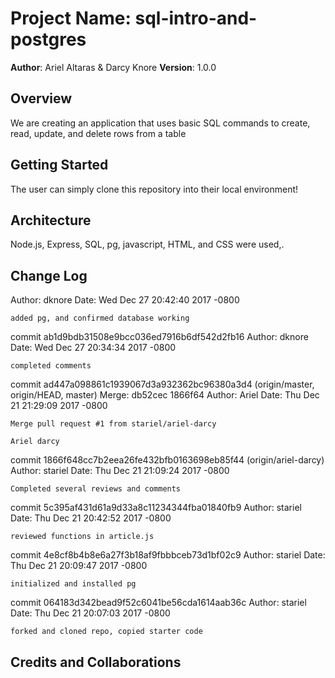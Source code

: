 # Project Name:  sql-intro-and-postgres

**Author**: Ariel Altaras & Darcy Knore
**Version**: 1.0.0

## Overview
<!-- Provide a high level overview of what this application is and why you are building it, beyond the fact that it's an assignment for a Code Fellows 301 class. (i.e. What's your problem domain?) -->
We are creating an application that uses basic SQL commands to create, read, update, and delete rows from a table

## Getting Started
<!-- What are the steps that a user must take in order to build this app on their own machine and get it running? -->
The user can simply clone this repository into their local environment!

## Architecture
<!-- Provide a detailed description of the application design. What technologies (languages, libraries, etc) you're using, and any other relevant design information. -->
Node.js, Express, SQL, pg, javascript, HTML, and CSS were used,.

## Change Log
<!-- Use this are to document the iterative changes made to your application as each feature is successfully implemented. Use time stamps. Here's an examples:
01-01-2001 4:59pm - Application now has a fully-functional express server, with GET and POST routes for the book resource. -->
Author: dknore 
Date:   Wed Dec 27 20:42:40 2017 -0800

    added pg, and confirmed database working

commit ab1d9bdb31508e9bcc036ed7916b6df542d2fb16
Author: dknore 
Date:   Wed Dec 27 20:34:34 2017 -0800

    completed comments

commit ad447a098861c1939067d3a932362bc96380a3d4 (origin/master, origin/HEAD, master)
Merge: db52cec 1866f64
Author: Ariel 
Date:   Thu Dec 21 21:29:09 2017 -0800

    Merge pull request #1 from stariel/ariel-darcy
    
    Ariel darcy

commit 1866f648cc7b2eea26fe432bfb0163698eb85f44 (origin/ariel-darcy)
Author: stariel 
Date:   Thu Dec 21 21:09:24 2017 -0800

    Completed several reviews and comments

commit 5c395af431d61a9d33a8c11234344fba01840fb9
Author: stariel 
Date:   Thu Dec 21 20:42:52 2017 -0800

    reviewed functions in article.js

commit 4e8cf8b4b8e6a27f3b18af9fbbbceb73d1bf02c9
Author: stariel 
Date:   Thu Dec 21 20:09:47 2017 -0800

    initialized and installed pg

commit 064183d342bead9f52c6041be56cda1614aab36c
Author: stariel 
Date:   Thu Dec 21 20:07:03 2017 -0800

    forked and cloned repo, copied starter code

## Credits and Collaborations
<!-- Give credit (and a link) to other people or resources that helped you build this application. -->